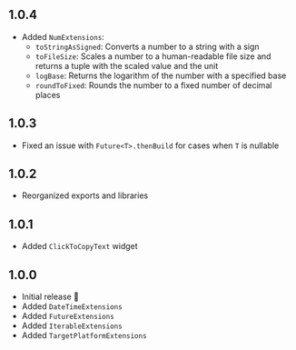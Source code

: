 ## 1.0.4

- Added `NumExtensions`:
  - `toStringAsSigned`: Converts a number to a string with a sign
  - `toFileSize`: Scales a number to a human-readable file size and returns a tuple with the scaled value and the unit
  - `logBase`: Returns the logarithm of the number with a specified base
  - `roundToFixed`: Rounds the number to a fixed number of decimal places

## 1.0.3

- Fixed an issue with `Future<T>.thenBuild` for cases when `T` is nullable

## 1.0.2

- Reorganized exports and libraries

## 1.0.1

- Added `ClickToCopyText` widget

## 1.0.0

- Initial release 🎉
- Added `DateTimeExtensions`
- Added `FutureExtensions`
- Added `IterableExtensions`
- Added `TargetPlatformExtensions`
